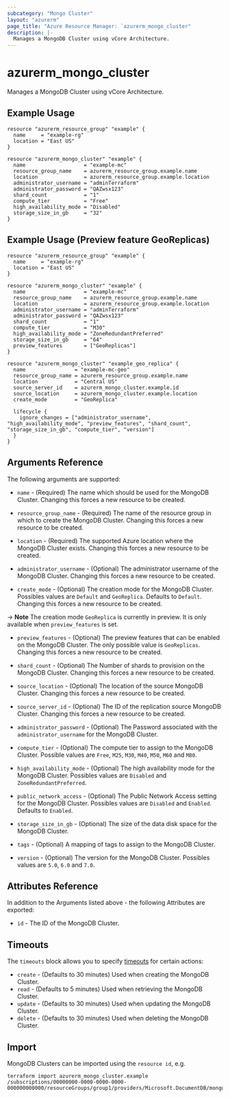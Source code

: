 ```yaml
---
subcategory: "Mongo Cluster"
layout: "azurerm"
page_title: "Azure Resource Manager: `azurerm_mongo_cluster"
description: |-
  Manages a MongoDB Cluster using vCore Architecture.
---
```


# azurerm_mongo_cluster

Manages a MongoDB Cluster using vCore Architecture.

## Example Usage

```hcl
resource "azurerm_resource_group" "example" {
  name     = "example-rg"
  location = "East US"
}

resource "azurerm_mongo_cluster" "example" {
  name                   = "example-mc"
  resource_group_name    = azurerm_resource_group.example.name
  location               = azurerm_resource_group.example.location
  administrator_username = "adminTerraform"
  administrator_password = "QAZwsx123"
  shard_count            = "1"
  compute_tier           = "Free"
  high_availability_mode = "Disabled"
  storage_size_in_gb     = "32"
}

```

## Example Usage (Preview feature GeoReplicas)

```hcl
resource "azurerm_resource_group" "example" {
  name     = "example-rg"
  location = "East US"
}

resource "azurerm_mongo_cluster" "example" {
  name                   = "example-mc"
  resource_group_name    = azurerm_resource_group.example.name
  location               = azurerm_resource_group.example.location
  administrator_username = "adminTerraform"
  administrator_password = "QAZwsx123"
  shard_count            = "1"
  compute_tier           = "M30"
  high_availability_mode = "ZoneRedundantPreferred"
  storage_size_in_gb     = "64"
  preview_features       = ["GeoReplicas"]
}

resource "azurerm_mongo_cluster" "example_geo_replica" {
  name                = "example-mc-geo"
  resource_group_name = azurerm_resource_group.example.name
  location            = "Central US"
  source_server_id    = azurerm_mongo_cluster.example.id
  source_location     = azurerm_mongo_cluster.example.location
  create_mode         = "GeoReplica"

  lifecycle {
    ignore_changes = ["administrator_username", "high_availability_mode", "preview_features", "shard_count", "storage_size_in_gb", "compute_tier", "version"]
  }
}
```

## Arguments Reference

The following arguments are supported:

* `name` - (Required) The name which should be used for the MongoDB Cluster. Changing this forces a new resource to be created.

* `resource_group_name` - (Required) The name of the resource group in which to create the MongoDB Cluster. Changing this forces a new resource to be created.

* `location` - (Required) The supported Azure location where the MongoDB Cluster exists. Changing this forces a new resource to be created.

* `administrator_username` - (Optional) The administrator username of the MongoDB Cluster. Changing this forces a new resource to be created.

* `create_mode` - (Optional) The creation mode for the MongoDB Cluster. Possibles values are `Default` and `GeoReplica`. Defaults to `Default`. Changing this forces a new resource to be created.

-> **Note** The creation mode `GeoReplica` is currently in preview. It is only available when `preview_features` is set.

* `preview_features` - (Optional) The preview features that can be enabled on the MongoDB Cluster. The only possible value is `GeoReplicas`. Changing this forces a new resource to be created.

* `shard_count` - (Optional) The Number of shards to provision on the MongoDB Cluster. Changing this forces a new resource to be created.

* `source_location` - (Optional) The location of the source MongoDB Cluster. Changing this forces a new resource to be created.

* `source_server_id` - (Optional) The ID of the replication source MongoDB Cluster. Changing this forces a new resource to be created.

* `administrator_password` - (Optional) The Password associated with the `administrator_username` for the MongoDB Cluster.

* `compute_tier` - (Optional) The compute tier to assign to the MongoDB Cluster. Possible values are `Free`, `M25`, `M30`, `M40`, `M50`, `M60` and `M80`.

* `high_availability_mode` - (Optional) The high availability mode for the MongoDB Cluster. Possibles values are `Disabled` and `ZoneRedundantPreferred`.

* `public_network_access` - (Optional) The Public Network Access setting for the MongoDB Cluster. Possibles values are `Disabled` and `Enabled`. Defaults to `Enabled`.

* `storage_size_in_gb` - (Optional) The size of the data disk space for the MongoDB Cluster.

* `tags` - (Optional) A mapping of tags to assign to the MongoDB Cluster.

* `version` - (Optional) The version for the MongoDB Cluster. Possibles values are `5.0`, `6.0` and `7.0`.

## Attributes Reference

In addition to the Arguments listed above - the following Attributes are exported:

* `id` - The ID of the MongoDB Cluster.

## Timeouts

The `timeouts` block allows you to specify [timeouts](https://www.terraform.io/language/resources/syntax#operation-timeouts) for certain actions:

* `create` - (Defaults to 30 minutes) Used when creating the MongoDB Cluster.
* `read` - (Defaults to 5 minutes) Used when retrieving the MongoDB Cluster.
* `update` - (Defaults to 30 minutes) Used when updating the MongoDB Cluster.
* `delete` - (Defaults to 30 minutes) Used when deleting the MongoDB Cluster.

## Import

MongoDB Clusters can be imported using the `resource id`, e.g.

```shell
terraform import azurerm_mongo_cluster.example /subscriptions/00000000-0000-0000-0000-000000000000/resourceGroups/group1/providers/Microsoft.DocumentDB/mongoClusters/myMongoCluster
```
